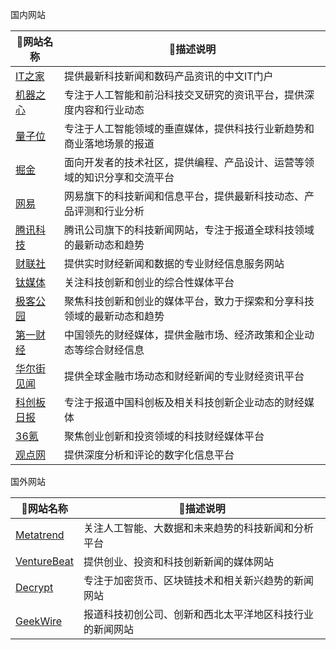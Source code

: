 国内网站

| :pushpin:网站名称                                         | :page_facing_up:描述说明                                     |
| --------------------------------------------------------- | ------------------------------------------------------------ |
| [IT之家](https://next.ithome.com/)                        | 提供最新科技新闻和数码产品资讯的中文IT门户                   |
| [机器之心](https://www.jiqizhixin.com/)                   | 专注于人工智能和前沿科技交叉研究的资讯平台，提供深度内容和行业动态 |
| [量子位](https://www.qbitai.com/)                         | 专注于人工智能领域的垂直媒体，提供科技行业新趋势和商业落地场景的报道 |
| [掘金](https://juejin.cn/ai?sort=newest)                  | 面向开发者的技术社区，提供编程、产品设计、运营等领域的知识分享和交流平台 |
| [网易](https://tech.163.com/smart/)                       | 网易旗下的科技新闻和信息平台，提供最新科技动态、产品评测和行业分析 |
| [腾讯科技](https://news.qq.com/ch/tech/)                  | 腾讯公司旗下的科技新闻网站，专注于报道全球科技领域的最新动态和趋势 |
| [财联社](https://www.cls.cn/depth?id=1111)                | 提供实时财经新闻和数据的专业财经信息服务网站                 |
| [钛媒体](https://www.tmtpost.com/column/6916385)          | 关注科技创新和创业的综合性媒体平台                           |
| [极客公园](https://www.geekpark.net/column/304)           | 聚焦科技创新和创业的媒体平台，致力于探索和分享科技领域的最新动态和趋势 |
| [第一财经](https://ai.yicai.com/waic/)                    | 中国领先的财经媒体，提供金融市场、经济政策和企业动态等综合财经信息 |
| [华尔街见闻](https://wallstreetcn.com/news/ai)            | 提供全球金融市场动态和财经新闻的专业财经资讯平台             |
| [科创板日报](https://www.chinastarmarket.cn/subject/1321) | 专注于报道中国科创板及相关科技创新企业动态的财经媒体         |
| [36氪](https://36kr.com/information/AI/)                  | 聚焦创业创新和投资领域的科技财经媒体平台                     |
| [观点网](https://www.guandian.cn/digitization/)           | 提供深度分析和评论的数字化信息平台                           |



国外网站

| :pushpin:网站名称                                          | :page_facing_up:描述说明                                 |
| ---------------------------------------------------------- | -------------------------------------------------------- |
| [Metatrend](https://metatrend.ai/news)                     | 关注人工智能、大数据和未来趋势的科技新闻和分析平台       |
| [VentureBeat](https://venturebeat.com/ai/)                 | 提供创业、投资和科技创新新闻的媒体网站                   |
| [Decrypt](https://decrypt.co/news/artificial-intelligence) | 专注于加密货币、区块链技术和相关新兴趋势的新闻网站       |
| [GeekWire](https://www.geekwire.com/startups/)             | 报道科技初创公司、创新和西北太平洋地区科技行业的新闻网站 |
